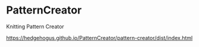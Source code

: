 # PatternCreator
Knitting Pattern Creator

https://hedgehogus.github.io/PatternCreator/pattern-creator/dist/index.html
